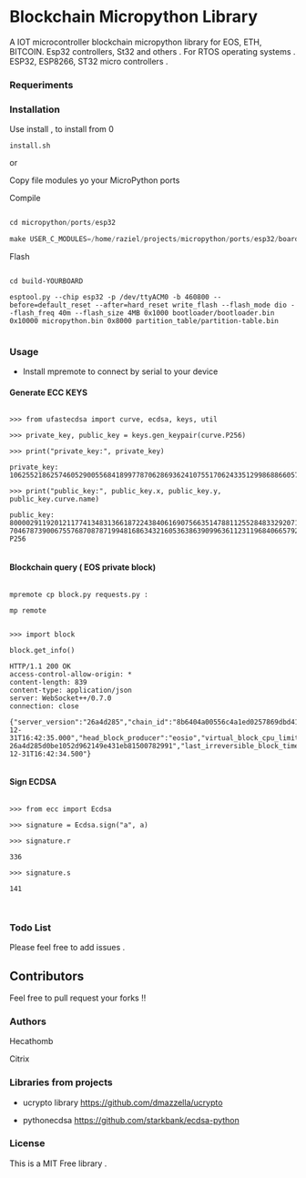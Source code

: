 # Blockchain Micropython Library

A IOT microcontroller blockchain micropython library for EOS, ETH, BITCOIN. Esp32 controllers, St32 and others . For RTOS operating systems . ESP32, ESP8266, ST32 micro controllers .

### Requeriments


### Installation

Use install , to install from 0

`install.sh`

or 

Copy file modules yo your MicroPython ports

Compile



```python

cd micropython/ports/esp32

make USER_C_MODULES=/home/raziel/projects/micropython/ports/esp32/boards/GENERIC/ucrypto/micropython.cmake BOARD=CHANGE_YOUR_BOARD  


```


Flash


```

cd build-YOURBOARD

esptool.py --chip esp32 -p /dev/ttyACM0 -b 460800 --before=default_reset --after=hard_reset write_flash --flash_mode dio --flash_freq 40m --flash_size 4MB 0x1000 bootloader/bootloader.bin 0x10000 micropython.bin 0x8000 partition_table/partition-table.bin


```

### Usage


* Install mpremote to connect by serial to your device

#### Generate ECC KEYS




```

>>> from ufastecdsa import curve, ecdsa, keys, util

>>> private_key, public_key = keys.gen_keypair(curve.P256)

>>> print("private_key:", private_key)

private_key: 106255218625746052900556841899778706286936241075517062433512998688660573842589

>>> print("public_key:", public_key.x, public_key.y, public_key.curve.name)

public_key: 8000029119201211774134831366187224384061690756635147881125528483329207105756 70467873900675576870878719948168634321605363863909963611231196840665792059906 P256


```


#### Blockchain query ( EOS private block)

```

mpremote cp block.py requests.py :

mp remote


>>> import block

block.get_info()

HTTP/1.1 200 OK
access-control-allow-origin: *
content-length: 839
content-type: application/json
server: WebSocket++/0.7.0
connection: close

{"server_version":"26a4d285","chain_id":"8b6404a00556c4a1ed0257869dbd41c9ba23349590f39eb90fec0eb9382469dd","head_block_num":2016452,"last_irreversible_block_num":2016451,"last_irreversible_block_id":"001ec4c37801042fdfa0e9cb9273a581b2d166348eb33e3413c5aa7bbef27f64","head_block_id":"001ec4c41773e88922737d74b2438ca542d4bb78aa89a19092dac619589e1472","head_block_time":"2022-12-31T16:42:35.000","head_block_producer":"eosio","virtual_block_cpu_limit":100000000,"virtual_block_net_limit":1048576000,"block_cpu_limit":99900,"block_net_limit":1048576,"server_version_string":"v2.1.0","fork_db_head_block_num":2016452,"fork_db_head_block_id":"001ec4c41773e88922737d74b2438ca542d4bb78aa89a19092dac619589e1472","server_full_version_string":"v2.1.0-26a4d285d0be1052d962149e431eb81500782991","last_irreversible_block_time":"2022-12-31T16:42:34.500"}


```



#### Sign ECDSA 

```

>>> from ecc import Ecdsa

>>> signature = Ecdsa.sign("a", a)

>>> signature.r

336

>>> signature.s

141



```

### Todo List

Please feel free to add issues .

## Contributors

Feel free to pull request your forks !!

### Authors

Hecathomb

Citrix

### Libraries from projects 

* ucrypto library https://github.com/dmazzella/ucrypto

* pythonecdsa https://github.com/starkbank/ecdsa-python


### License 

This is a MIT Free library .


